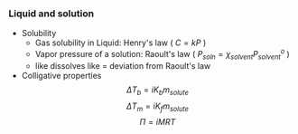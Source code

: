 ### Liquid and solution
- Solubility
    - Gas solubility in Liquid: Henry's law ( $C=kP$ )
    - Vapor pressure of a solution: Raoult's law ( $P_{soln}=\chi_{solvent}P^o_{solvent}$ )
    - like dissolves like = deviation from Raoult's law
- Colligative properties
    $$\Delta T_b=iK_bm_{solute}$$
    $$\Delta T_m=iK_fm_{solute}$$
    $$\Pi=iMRT$$
    